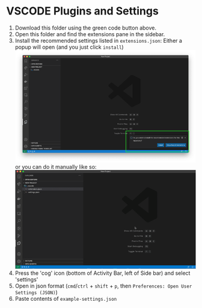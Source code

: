 # VSCODE Plugins and Settings

1. Download this folder using the green code button above.
2. Open this folder and find the extensions pane in the sidebar. 
3. Install the recommended settings listed in `extensions.json`:
  Either a popup will open (and you just click `install`)
  ![Install popup for recommended extensions](/images/install-popup.png)
  or you can do it manually like so:
  ![Screenshot of a the install procedure for recommended extensions](/images/manual-rec-ext-install.gif)
4. Press the 'cog' icon (bottom of Activity Bar, left of Side bar) and select 'settings'
5. Open in json format (`cmd`/`ctrl` + `shift` + `p`, then `Preferences: Open User Settings (JSON)`)
6. Paste contents of `example-settings.json`


[](https://dev.to/askrishnapravin/recommend-vs-code-extensions-to-your-future-teammates-4gkb)